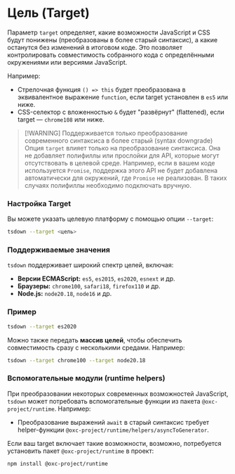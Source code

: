 # Цель (Target)

Параметр `target` определяет, какие возможности JavaScript и CSS будут понижены (преобразованы в более старый синтаксис), а какие останутся без изменений в итоговом коде. Это позволяет контролировать совместимость собранного кода с определёнными окружениями или версиями JavaScript.

Например:

- Стрелочная функция `() => this` будет преобразована в эквивалентное выражение `function`, если target установлен в `es5` или ниже.
- CSS-селектор с вложенностью `&` будет "развёрнут" (flattened), если target — `chrome108` или ниже.

> [!WARNING] Поддерживается только преобразование современного синтаксиса в более старый (syntax downgrade)
> Опция `target` влияет только на преобразование синтаксиса. Она не добавляет полифиллы или прослойки для API, которые могут отсутствовать в целевой среде. Например, если в вашем коде используется `Promise`, поддержка этого API не будет добавлена автоматически для окружений, где `Promise` не реализован. В таких случаях полифиллы необходимо подключать вручную.

### Настройка Target

Вы можете указать целевую платформу с помощью опции `--target`:

```bash
tsdown --target <цель>
```

### Поддерживаемые значения

`tsdown` поддерживает широкий спектр целей, включая:

- **Версии ECMAScript:** `es5`, `es2015`, `es2020`, `esnext` и др.
- **Браузеры:** `chrome100`, `safari18`, `firefox110` и др.
- **Node.js:** `node20.18`, `node16` и др.

### Пример

```bash
tsdown --target es2020
```

Можно также передать **массив целей**, чтобы обеспечить совместимость сразу с несколькими средами. Например:

```bash
tsdown --target chrome100 --target node20.18
```

### Вспомогательные модули (runtime helpers)

При преобразовании некоторых современных возможностей JavaScript, `tsdown` может потребовать вспомогательные функции из пакета `@oxc-project/runtime`. Например:

- Преобразование выражений `await` в старый синтаксис требует helper-функции `@oxc-project/runtime/helpers/asyncToGenerator`.

Если ваш target включает такие возможности, возможно, потребуется установить пакет `@oxc-project/runtime` в проект:

```bash
npm install @oxc-project/runtime
```
